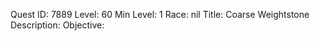 Quest ID: 7889
Level: 60
Min Level: 1
Race: nil
Title: Coarse Weightstone
Description: 
Objective: 
